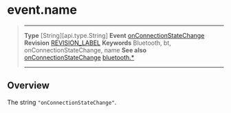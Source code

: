 # event.name

> --------------------- ------------------------------------------------------------------------------------------
> __Type__              [String][api.type.String]
> __Event__             [onConnectionStateChange](/plugin.bluetooth.type.Gatt.event.onConnectionStateChange.md)
> __Revision__          [REVISION_LABEL](REVISION_URL)
> __Keywords__          Bluetooth, bt, onConnectionStateChange, name
> __See also__          [onConnectionStateChange](/plugin.bluetooth.type.Gatt.event.onConnectionStateChange.md)
>						[bluetooth.*](/plugin.bluetooth.md)
> --------------------- ------------------------------------------------------------------------------------------

## Overview

The string `"onConnectionStateChange"`.